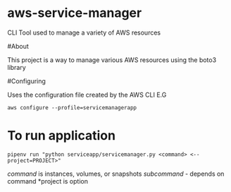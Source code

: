 # aws-service-manager
CLI Tool used to manage a variety of AWS resources

#About

This project is a way to manage various AWS resources using the boto3 library

#Configuring

Uses the configuration file created by the AWS CLI E.G

`aws configure --profile=servicemanagerapp`

# To run application

`pipenv run "python serviceapp/servicemanager.py <command>
<--project=PROJECT>"`

*command* is instances, volumes, or snapshots
*subcommand* - depends on command
*project is option
